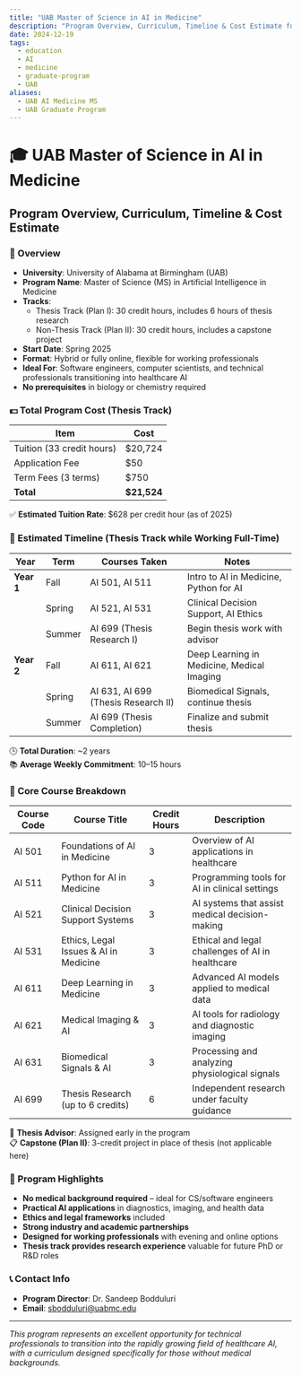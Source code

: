 ```yaml
---
title: "UAB Master of Science in AI in Medicine"
description: "Program Overview, Curriculum, Timeline & Cost Estimate for the University of Alabama at Birmingham's MS in Artificial Intelligence in Medicine"
date: 2024-12-19
tags:
  - education
  - AI
  - medicine
  - graduate-program
  - UAB
aliases:
  - UAB AI Medicine MS
  - UAB Graduate Program
---
```


# 🎓 UAB Master of Science in AI in Medicine

## Program Overview, Curriculum, Timeline & Cost Estimate

### 📍 Overview

- **University**: University of Alabama at Birmingham (UAB)
- **Program Name**: Master of Science (MS) in Artificial Intelligence in Medicine
- **Tracks**:
  - Thesis Track (Plan I): 30 credit hours, includes 6 hours of thesis research
  - Non-Thesis Track (Plan II): 30 credit hours, includes a capstone project
- **Start Date**: Spring 2025
- **Format**: Hybrid or fully online, flexible for working professionals
- **Ideal For**: Software engineers, computer scientists, and technical professionals transitioning into healthcare AI
- **No prerequisites** in biology or chemistry required

### 💵 Total Program Cost (Thesis Track)

| Item                      | Cost        |
| ------------------------- | ----------- |
| Tuition (33 credit hours) | $20,724     |
| Application Fee           | $50         |
| Term Fees (3 terms)       | $750        |
| **Total**                 | **$21,524** |

✅ **Estimated Tuition Rate**: $628 per credit hour (as of 2025)

### 📅 Estimated Timeline (Thesis Track while Working Full-Time)

| Year       | Term   | Courses Taken                       | Notes                                      |
| ---------- | ------ | ----------------------------------- | ------------------------------------------ |
| **Year 1** | Fall   | AI 501, AI 511                      | Intro to AI in Medicine, Python for AI     |
|            | Spring | AI 521, AI 531                      | Clinical Decision Support, AI Ethics       |
|            | Summer | AI 699 (Thesis Research I)          | Begin thesis work with advisor             |
| **Year 2** | Fall   | AI 611, AI 621                      | Deep Learning in Medicine, Medical Imaging |
|            | Spring | AI 631, AI 699 (Thesis Research II) | Biomedical Signals, continue thesis        |
|            | Summer | AI 699 (Thesis Completion)          | Finalize and submit thesis                 |

🕒 **Total Duration**: ~2 years  
📚 **Average Weekly Commitment**: 10–15 hours

### 🧠 Core Course Breakdown

| Course Code | Course Title                          | Credit Hours | Description                                      |
| ----------- | ------------------------------------- | ------------ | ------------------------------------------------ |
| AI 501      | Foundations of AI in Medicine         | 3            | Overview of AI applications in healthcare        |
| AI 511      | Python for AI in Medicine             | 3            | Programming tools for AI in clinical settings    |
| AI 521      | Clinical Decision Support Systems     | 3            | AI systems that assist medical decision-making   |
| AI 531      | Ethics, Legal Issues & AI in Medicine | 3            | Ethical and legal challenges of AI in healthcare |
| AI 611      | Deep Learning in Medicine             | 3            | Advanced AI models applied to medical data       |
| AI 621      | Medical Imaging & AI                  | 3            | AI tools for radiology and diagnostic imaging    |
| AI 631      | Biomedical Signals & AI               | 3            | Processing and analyzing physiological signals   |
| AI 699      | Thesis Research (up to 6 credits)     | 6            | Independent research under faculty guidance      |

🎯 **Thesis Advisor**: Assigned early in the program  
📋 **Capstone (Plan II)**: 3-credit project in place of thesis (not applicable here)

### 📌 Program Highlights

- **No medical background required** – ideal for CS/software engineers
- **Practical AI applications** in diagnostics, imaging, and health data
- **Ethics and legal frameworks** included
- **Strong industry and academic partnerships**
- **Designed for working professionals** with evening and online options
- **Thesis track provides research experience** valuable for future PhD or R&D roles

### 📞 Contact Info

- **Program Director**: Dr. Sandeep Bodduluri
- **Email**: [sbodduluri@uabmc.edu](mailto:sbodduluri@uabmc.edu)

---

_This program represents an excellent opportunity for technical professionals to transition into the rapidly growing field of healthcare AI, with a curriculum designed specifically for those without medical backgrounds._
